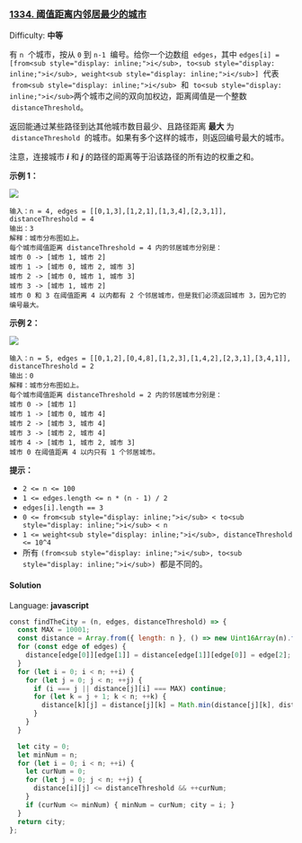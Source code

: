 ### [1334\. 阈值距离内邻居最少的城市](https://leetcode-cn.com/problems/find-the-city-with-the-smallest-number-of-neighbors-at-a-threshold-distance/)

Difficulty: **中等**

有 `n`  个城市，按从 `0` 到 `n-1`  编号。给你一个边数组  `edges`，其中 `edges[i] = [from<sub style="display: inline;">i</sub>, to<sub style="display: inline;">i</sub>, weight<sub style="display: inline;">i</sub>]`  代表  `from<sub style="display: inline;">i</sub>`  和  `to<sub style="display: inline;">i</sub>`两个城市之间的双向加权边，距离阈值是一个整数  `distanceThreshold`。

返回能通过某些路径到达其他城市数目最少、且路径距离 **最大** 为  `distanceThreshold`  的城市。如果有多个这样的城市，则返回编号最大的城市。

注意，连接城市 _**i**_ 和 _**j**_ 的路径的距离等于沿该路径的所有边的权重之和。

**示例 1：**

![](https://assets.leetcode-cn.com/aliyun-lc-upload/uploads/2020/01/26/find_the_city_01.png)

```
输入：n = 4, edges = [[0,1,3],[1,2,1],[1,3,4],[2,3,1]], distanceThreshold = 4
输出：3
解释：城市分布图如上。
每个城市阈值距离 distanceThreshold = 4 内的邻居城市分别是：
城市 0 -> [城市 1, 城市 2] 
城市 1 -> [城市 0, 城市 2, 城市 3] 
城市 2 -> [城市 0, 城市 1, 城市 3] 
城市 3 -> [城市 1, 城市 2] 
城市 0 和 3 在阈值距离 4 以内都有 2 个邻居城市，但是我们必须返回城市 3，因为它的编号最大。
```

**示例 2：**

**![](https://assets.leetcode-cn.com/aliyun-lc-upload/uploads/2020/01/26/find_the_city_02.png)**

```
输入：n = 5, edges = [[0,1,2],[0,4,8],[1,2,3],[1,4,2],[2,3,1],[3,4,1]], distanceThreshold = 2
输出：0
解释：城市分布图如上。 
每个城市阈值距离 distanceThreshold = 2 内的邻居城市分别是：
城市 0 -> [城市 1] 
城市 1 -> [城市 0, 城市 4] 
城市 2 -> [城市 3, 城市 4] 
城市 3 -> [城市 2, 城市 4]
城市 4 -> [城市 1, 城市 2, 城市 3] 
城市 0 在阈值距离 4 以内只有 1 个邻居城市。
```

**提示：**

- `2 <= n <= 100`
- `1 <= edges.length <= n * (n - 1) / 2`
- `edges[i].length == 3`
- `0 <= from<sub style="display: inline;">i</sub> < to<sub style="display: inline;">i</sub> < n`
- `1 <= weight<sub style="display: inline;">i</sub>, distanceThreshold <= 10^4`
- 所有 `(from<sub style="display: inline;">i</sub>, to<sub style="display: inline;">i</sub>)`  都是不同的。

#### Solution

Language: **javascript**

```js
​const findTheCity = (n, edges, distanceThreshold) => {
  const MAX = 10001;
  const distance = Array.from({ length: n }, () => new Uint16Array(n).fill(MAX));
  for (const edge of edges) {
    distance[edge[0]][edge[1]] = distance[edge[1]][edge[0]] = edge[2];
  }
  for (let i = 0; i < n; ++i) {
    for (let j = 0; j < n; ++j) {
      if (i === j || distance[j][i] === MAX) continue;
      for (let k = j + 1; k < n; ++k) {
        distance[k][j] = distance[j][k] = Math.min(distance[j][k], distance[j][i] + distance[i][k]);
      }
    }
  }

  let city = 0;
  let minNum = n;
  for (let i = 0; i < n; ++i) {
    let curNum = 0;
    for (let j = 0; j < n; ++j) {
      distance[i][j] <= distanceThreshold && ++curNum;
    }
    if (curNum <= minNum) { minNum = curNum; city = i; }
  }
  return city;
};

```
